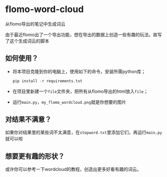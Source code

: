 # flomo-word-cloud
从flomo导出的笔记中生成词云

由于最近flomo出了一个导出功能，想在导出的数据上创造一些有趣的玩法。故写了这个生成词云的脚本

## 如何使用？

+ 将本项目克隆到你的电脑上，使用如下的命令，安装所需python库；

  ```python
  pip install -r requirements.txt
  ```

+ 在项目里新建一个`file`文件夹，把所有从flomo导出的html放入`file`；

+ 运行`main.py`，`my_flomo_wordcloud.png`就是你想要的图片

## 对结果不满意？

如果你对结果里的某些词不太满意，在`stopword.txt`里添加它们，再运行`main.py`就可以啦

## 想要更有趣的形状？

或许你可以参考一下wordcloud的教程，创造出更多好看有趣的词云。

